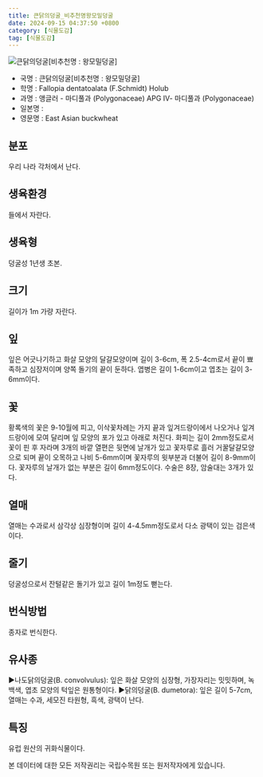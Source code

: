 ```yaml
---
title: 큰닭의덩굴_비추천명왕모밀덩굴
date: 2024-09-15 04:37:50 +0800
category: [식물도감]
tag: [식물도감]
---
```




![큰닭의덩굴[비추천명 : 왕모밀덩굴]](/fileUpload/plants/basic/Polygonaceae/Fallopia/1143/1143_20160803133808554files_th2.jpg)
- 국명 : 큰닭의덩굴[비추천명 : 왕모밀덩굴]
- 학명 : Fallopia dentatoalata (F.Schmidt) Holub
- 과명 : 앵글러 - 마디풀과 (Polygonaceae) APG Ⅳ- 마디풀과 (Polygonaceae)
- 일본명 : 
- 영문명 : East Asian buckwheat


## 분포
우리 나라 각처에서 난다.
## 생육환경
들에서 자란다.
## 생육형
덩굴성 1년생 초본.
## 크기
길이가 1m 가량 자란다.
## 잎
잎은 어긋나기하고 화살 모양의 달걀모양이며 길이 3-6cm, 폭 2.5-4cm로서 끝이 뾰족하고 심장저이며 양쪽 돌기의 끝이 둔하다. 엽병은 길이 1-6cm이고 엽초는 길이 3-6mm이다.
## 꽃
황록색의 꽃은 9-10월에 피고, 이삭꽃차례는 가지 끝과 잎겨드랑이에서 나오거나 잎겨드랑이에 모여 달리며 잎 모양의 포가 있고 아래로 처진다. 화피는 길이 2mm정도로서 꽃이 핀 후 자라며 3개의 바깥 열편은 뒷면에 날개가 있고 꽃자루로 흘러 거꿀달걀모양으로 되며 끝이 오목하고 나비 5-6mm이며 꽃자루의 윗부분과 더불어 길이 8-9mm이다. 꽃자루의 날개가 없는 부분은 길이 6mm정도이다. 수술은 8장, 암술대는 3개가 있다.
## 열매
열매는 수과로서 삼각상 심장형이며 길이 4-4.5mm정도로서 다소 광택이 있는 검은색이다.
## 줄기
덩굴성으로서 잔털같은 돌기가 있고 길이 1m정도 뻗는다.
## 번식방법
종자로 번식한다.
## 유사종
▶나도닭의덩굴(B. convolvulus): 잎은 화살 모양의 심장형, 가장자리는 밋밋하며, 녹백색, 엽초 모양의 턱잎은 원통형이다.▶닭의덩굴(B. dumetora): 잎은 길이 5-7cm, 열매는 수과, 세모진 타원형, 흑색, 광택이 난다.
## 특징
유럽 원산의 귀화식물이다.






본 데이터에 대한 모든 저작권리는 국립수목원 또는 원저작자에게 있습니다.
